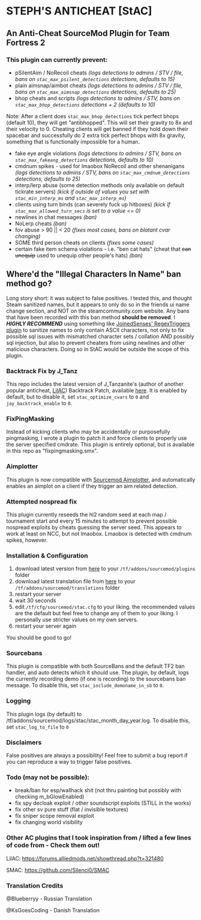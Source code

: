 # STEPH'S ANTICHEAT <span color=#FF69B4>[StAC]</span>

## An Anti-Cheat SourceMod Plugin for Team Fortress 2

### This plugin can currently prevent:
- pSilentAim / NoRecoil cheats
*(logs detections to admins / STV / file, bans on `stac_max_psilent_detections` detections, defaults to 15)*
- plain aimsnap/aimbot cheats
*(logs detections to admins / STV / file, bans on `stac_max_aimsnap_detections` detections, defaults to 25)*
- bhop cheats and scripts
*(logs detections to admins / STV, bans on `stac_max_bhop_detections` detections + 2 (defaults to 10)*

Note: After a client does `stac_max_bhop_detections` tick perfect bhops (default 10), they will get "antibhopped". This will set their gravity to 8x and their velocity to 0. Cheating clients will get banned if they hold down their spacebar and successfully do 2 extra tick perfect bhops with 8x gravity, something that is functionally impossible for a human.

- fake eye angle violations
*(logs detections to admins / STV, bans on `stac_max_fakeang_detections` detections, defaults to 10)*
- cmdnum spikes - used for lmaobox NoRecoil and other shenanigans
*(logs detections to admins / STV, bans on `stac_max_cmdnum_detections` detections, defaults to 25)*
- interp/lerp abuse (some detection methods only available on default tickrate servers)
*(kick if outside of values you set with `stac_min_interp_ms` and `stac_max_interp_ms`)*
- clients using turn binds (can severely fuck up hitboxes)
*(kick if `stac_max_allowed_turn_secs` is set to a value <= 0)*
- newlines in chat messages
*(ban)*
- NoLerp cheats
*(ban)*
- fov abuse > 90 || < 20
*(fixes most cases, bans on blatant cvar changing)*
- SOME third person cheats on clients
*(fixes some cases)*
- certain fake item schema violations - i.e. "ben cat hats" (cheat that ~~can unequip~~ used to unequip other people's hats)
*(ban)*

## Where'd the "Illegal Characters In Name" ban method go?
Long story short: it was subject to false positives. I tested this, and thought Steam sanitized names, but it appears to only do so in the friends ui name change section, and NOT on the steamcommunity.com website. Any bans that have been recorded with this ban method __should be removed__. I ***HIGHLY RECOMMEND*** using something like [JoinedSenses' RegexTriggers plugin](https://github.com/JoinedSenses/SM-Regex-Trigger) to sanitize names to only contain ASCII characters, not only to fix possible sql issues with mismatched character sets / collation AND possibly sql injection, but also to prevent cheaters from using newlines and other malicious characters. Doing so in StAC would be outside the scope of this plugin.

### Backtrack Fix by J_Tanz
This repo includes the latest version of J_Tanzanite's (author of another popular anticheat, [LilAC](https://github.com/J-Tanzanite/Little-Anti-Cheat)) Backtrack Patch, available [here](https://github.com/J-Tanzanite/Backtrack-Patch). It is enabled by default, but to disable it, set `stac_optimize_cvars` to `0` and `jay_backtrack_enable` to `0`.

### FixPingMasking
Instead of kicking clients who may be accidentally or purposefully pingmasking, I wrote a plugin to patch it and force clients to properly use the server specified cmdrate. This plugin is entirely optional, but is available in this repo as "fixpingmasking.smx".

### Aimplotter
This plugin is now compatible with [Sourcemod Aimplotter](https://github.com/sapphonie/sourcemod-aimplotter), and automatically enables an aimplot on a client if they trigger an aim related detection.

### Attempted nospread fix
This plugin currently reseeds the hl2 random seed at each map / tournament start and every 15 minutes to attempt to prevent possible nospread exploits by cheats guessing the server seed. This appears to work at least on NCC, but not lmaobox. Lmaobox is detected with cmdnum spikes, however.

### Installation & Configuration
1) download latest version from [here](https://github.com/sapphonie/StAC-tf2/raw/master/plugins/stac.smx) to your `/tf/addons/sourcemod/plugins` folder
2) download latest translation file from [here](https://github.com/sapphonie/StAC-tf2/raw/master/translations/stac.phrases.txt) to your `/tf/addons/sourcemod/translations` folder
3) restart your server
4) wait 30 seconds
5) edit `/tf/cfg/sourcemod/stac.cfg` to your liking. the recommended values are the default but feel free to change any of them to your liking. I personally use stricter values on my own servers.
6) restart your server again

You should be good to go!

### Sourcebans
This plugin is compatible with both SourceBans and the default TF2 ban handler, and auto detects which it should use. The plugin, by default, logs the currently recording demo (if one is recording) to the sourcebans ban message. To disable this, set `stac_include_demoname_in_sb` to `0`.

### Logging
This plugin logs (by default) to /tf/addons/sourcemod/logs/stac/stac_month_day_year.log. To disable this, set `stac_log_to_file` to `0`

### Disclaimers
False positives are always a possibility! Feel free to submit a bug report if you can reproduce a way to trigger false positives.

### Todo (may not be possible):
- break/ban for esp/wallhack shit (not thru painting but possibly with checking m_bGlowEnabled)
- fix spy decloak exploit / other soundscript exploits (STILL in the works)
- fix other sv pure stuff (flat / invisible textures)
- fix sniper scope removal exploit
- fix changing world visibility

### Other AC plugins that I took inspiration from / lifted a few lines of code from - Check them out!

LilAC: https://forums.alliedmods.net/showthread.php?t=321480

SMAC: https://github.com/Silenci0/SMAC

### Translation Credits

@Blueberryy - Russian Translation

@KsGoesCoding - Danish Translation


